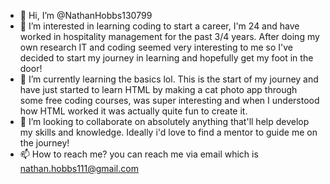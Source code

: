 - 👋 Hi, I’m @NathanHobbs130799
- 👀 I’m interested in learning coding to start a career, I'm 24 and have worked in hospitality management for the past 3/4 years. After doing my own research IT and coding seemed very interesting to me so I've decided to start my journey in learning and hopefully get my foot in the door!
- 🌱 I’m currently learning the basics lol. This is the start of my journey and have just started to learn HTML by making a cat photo app through some free coding courses, was super interesting and when I understood how HTML worked it was actually quite fun to create it.
- 💞️ I’m looking to collaborate on absolutely anything that'll help develop my skills and knowledge. Ideally i'd love to find a mentor to guide me on the journey!
- 📫 How to reach me? you can reach me via email which is nathan.hobbs111@gmail.com 

<!---
NathanHobbs130799/NathanHobbs130799 is a ✨ special ✨ repository because its `README.md` (this file) appears on your GitHub profile.
You can click the Preview link to take a look at your changes.
--->

